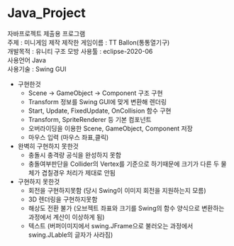 # Java_Project
자바프로젝트 제출용 프로그램  
주제 : 미니게임 제작
제작한 게임이름 : TT Ballon(통통열기구)  
개발목적 : 유니티 구조 모방
사용툴 : eclipse-2020-06  
사용언어 Java  
사용기술 : Swing GUI
+ 구현한것
  + Scene -> GameObject -> Component 구조 구현
  + Transform 정보를 Swing GUI에 맞게 변환해 렌더링
  + Start, Update, FixedUpdate, OnCollision 함수 구현
  + Transform, SpriteRenderer 등 기본 컴포넌트
  + 오버라이딩을 이용한 Scene, GameObject, Component 저장
  + 마우스 입력 (마우스 좌표,클릭)
+ 완벽히 구현하지 못한것
  + 충돌시 충격량 공식을 완성하지 못함
  + 충돌여부판단을 Collider의 Vertex를 기준으로 하기때문에 크기가 다른 두 물체가 겹칠경우 처리가 제대로 안됨
+ 구현하지 못한것
  + 회전을 구현하지못함 (당시 Swing이 이미지 회전을 지원하는지 모름)
  + 3D 렌더링을 구현하지못함
  + 해상도 전환 불가 (오브젝트 좌표와 크기를 Swing의 함수 양식으로 변환하는 과정에서 계산이 이상하게 됨)
  + 텍스트 (버퍼이미지에서 swing.JFrame으로 불러오는 과정에서 swing.JLable의 글자가 사라짐)
